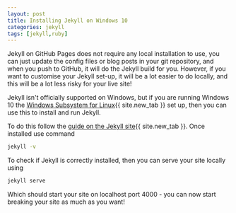 ```yaml
---
layout: post
title: Installing Jekyll on Windows 10
categories: jekyll
tags: [jekyll,ruby]
---
```

Jekyll on GitHub Pages does not require any local installation to use, you can just update the config files or blog posts in your git repository, and when you push to GitHub, it will do the Jekyll build for you.  However, if you want to customise your Jekyll set-up, it will be a lot easier to do locally, and this will be a lot less risky for your live site!

<!--more-->

Jekyll isn't officially supported on Windows, but if you are running Windows 10 the [Windows Subsystem for Linux](https://docs.microsoft.com/en-us/windows/wsl/about){{ site.new_tab }} set up, then you can use this to install and run Jekyll.

To do this follow the [guide on the Jekyll site](https://jekyllrb.com/docs/windows/){{ site.new_tab }}.  Once installed use command
```bash
jekyll -v
```
To check if Jekyll is correctly installed, then you can serve your site locally using
```bash
jekyll serve
```
Which should start your site on localhost port 4000 - you can now start breaking your site as much as you want!
